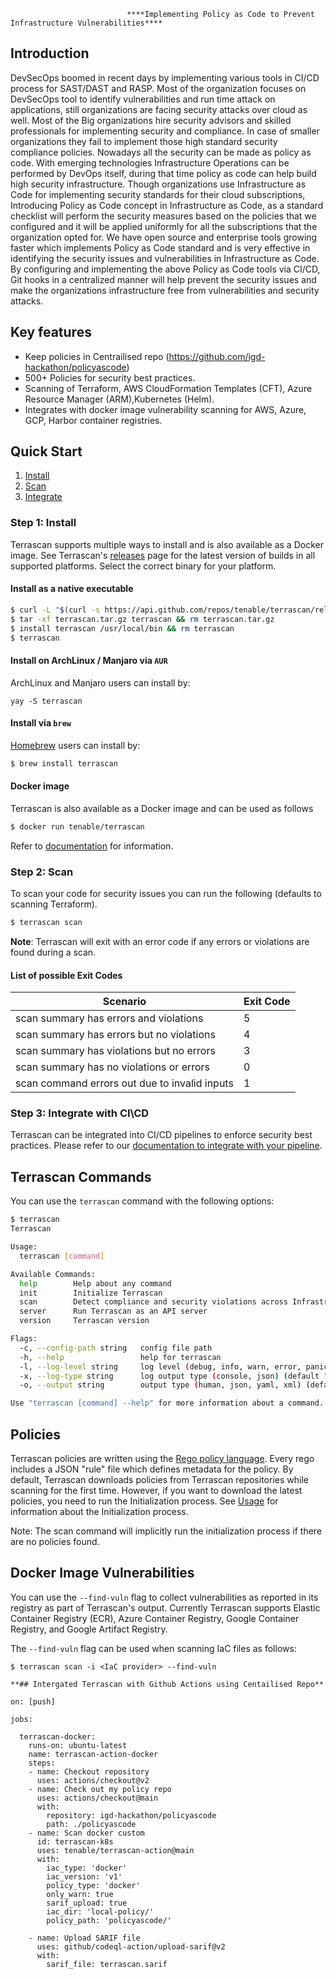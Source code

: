 
                              ****Implementing Policy as Code to Prevent Infrastructure Vulnerabilities****

## Introduction

DevSecOps boomed in recent days by implementing various tools in CI/CD process for SAST/DAST and RASP. Most of the organization focuses on DevSecOps tool to identify vulnerabilities and run time attack on applications, still organizations are facing security attacks over cloud as well. Most of the Big organizations hire security advisors and skilled professionals for implementing security and compliance. In case of smaller organizations they fail to implement those high standard security compliance policies. Nowadays all the security can be made as policy as code. With emerging technologies Infrastructure Operations can be performed by DevOps itself, during that time policy as code can help build high security infrastructure. Though organizations use Infrastructure as Code for implementing security standards for their cloud subscriptions, Introducing Policy as Code concept in Infrastructure as Code, as a standard checklist will perform the security measures based on the policies that we configured and it will be applied uniformly for all the subscriptions that the organization opted for. We have open source and enterprise tools growing faster which implements Policy as Code standard and is very effective in identifying the security issues and vulnerabilities in Infrastructure as Code. By configuring and implementing the above Policy as Code tools via CI/CD, Git hooks in a centralized manner will help prevent the security issues and make the organizations infrastructure free from vulnerabilities and security attacks.



## Key features
* Keep policies in Centrailised repo (https://github.com/igd-hackathon/policyascode)
* 500+ Policies for security best practices.
* Scanning of Terraform, AWS CloudFormation Templates (CFT), Azure Resource Manager (ARM),Kubernetes (Helm).
* Integrates with docker image vulnerability scanning for AWS, Azure, GCP, Harbor container registries.

## Quick Start

1. [Install](#install)
2. [Scan](#scan)
3. [Integrate](#integrate)

### Step 1: Install
Terrascan supports multiple ways to install and is also available as a Docker image.
See Terrascan's [releases](https://github.com/tenable/terrascan/releases) page for the latest version of builds in all supported platforms. Select the correct binary for your platform.

#### Install as a native executable

```sh
$ curl -L "$(curl -s https://api.github.com/repos/tenable/terrascan/releases/latest | grep -o -E "https://.+?_Darwin_x86_64.tar.gz")" > terrascan.tar.gz
$ tar -xf terrascan.tar.gz terrascan && rm terrascan.tar.gz
$ install terrascan /usr/local/bin && rm terrascan
$ terrascan
```

#### Install on ArchLinux / Manjaro via `AUR`

ArchLinux and Manjaro users can install by:

```
yay -S terrascan
```

#### Install via `brew`

[Homebrew](https://brew.sh/) users can install by:

```sh
$ brew install terrascan
```

#### Docker image

Terrascan is also available as a Docker image and can be used as follows

```sh
$ docker run tenable/terrascan
```
Refer to [documentation](https://runterrascan.io/docs/getting-started/) for information.

### Step 2: Scan
To scan your code for security issues you can run the following (defaults to scanning Terraform).

```sh
$ terrascan scan
```
**Note**: Terrascan will exit with an error code if any errors or violations are found during a scan.

#### List of possible Exit Codes
| Scenario      | Exit Code |
| ----------- | ----------- |
| scan summary has errors and violations | 5 |
| scan summary has errors but no violations | 4 |
| scan summary has violations but no errors | 3 |
| scan summary has no violations or errors | 0 |
| scan command errors out due to invalid inputs | 1 |
### Step 3: Integrate with CI\CD

Terrascan can be integrated into CI/CD pipelines to enforce security best practices.
Please refer to our [documentation to integrate with your pipeline](https://runterrascan.io/docs/integrations/).

## Terrascan Commands
You can use the `terrascan` command with the following options:

```sh
$ terrascan
Terrascan

Usage:
  terrascan [command]

Available Commands:
  help        Help about any command
  init        Initialize Terrascan
  scan        Detect compliance and security violations across Infrastructure as Code.
  server      Run Terrascan as an API server
  version     Terrascan version

Flags:
  -c, --config-path string   config file path
  -h, --help                 help for terrascan
  -l, --log-level string     log level (debug, info, warn, error, panic, fatal) (default "info")
  -x, --log-type string      log output type (console, json) (default "console")
  -o, --output string        output type (human, json, yaml, xml) (default "human")

Use "terrascan [command] --help" for more information about a command.
```

## Policies
Terrascan policies are written using the [Rego policy language](https://www.openpolicyagent.org/docs/latest/policy-language/). Every rego includes a JSON "rule" file which defines metadata for the policy.
By default, Terrascan downloads policies from Terrascan repositories while scanning for the first time. However, if you want to download the latest policies, you need to run the Initialization process. See [Usage](https://runterrascan.io/docs/usage/command_line_mode/) for information about the Initialization process.

Note: The scan command will implicitly run the initialization process if there are no policies found.

## Docker Image Vulnerabilities
You can use the `--find-vuln` flag to collect vulnerabilities as reported in its registry as part of Terrascan's output. Currently Terrascan supports Elastic Container Registry (ECR), Azure Container Registry, Google Container Registry, and Google Artifact Registry.

The `--find-vuln` flag can be used when scanning IaC files as follows:

```
$ terrascan scan -i <IaC provider> --find-vuln
```
```
**## Intergated Terrascan with Github Actions using Centailised Repo**

on: [push]

jobs:

  terrascan-docker:
    runs-on: ubuntu-latest
    name: terrascan-action-docker
    steps:
    - name: Checkout repository
      uses: actions/checkout@v2
    - name: Check out my policy repo
      uses: actions/checkout@main
      with:
        repository: igd-hackathon/policyascode
        path: ./policyascode
    - name: Scan docker custom
      id: terrascan-k8s
      uses: tenable/terrascan-action@main
      with:
        iac_type: 'docker'
        iac_version: 'v1'
        policy_type: 'docker'
        only_warn: true
        sarif_upload: true
        iac_dir: 'local-policy/'
        policy_path: 'policyascode/'
        
    - name: Upload SARIF file
      uses: github/codeql-action/upload-sarif@v2
      with:
        sarif_file: terrascan.sarif


